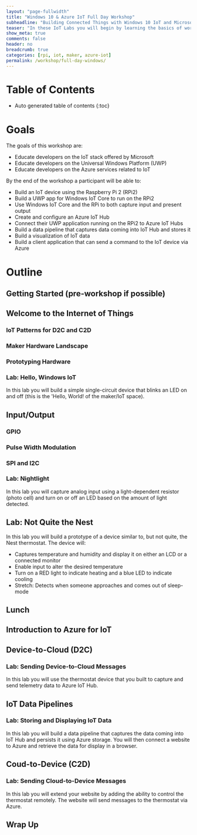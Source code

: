 ```yaml
---
layout: "page-fullwidth"
title: "Windows 10 & Azure IoT Full Day Workshop"
subheadline: "Building Connected Things with Windows 10 IoT and Microsoft Azure"
teaser: "In these IoT Labs you will begin by learning the basics of working with Windows 10 IoT Core connected to sensors and devices. You will move on to connecting the device to the Cloud. You will learn how to leverage Microsoft Azure services to collect data and control devices and use advanced services like analytics and machine learning to discover insights using your Things."
show_meta: true
comments: false
header: no
breadcrumb: true
categories: [rpi, iot, maker, azure-iot]
permalink: /workshop/full-day-windows/
---
```


# Table of Contents
*  Auto generated table of contents
{:toc}

# Goals
The goals of this workshop are:

+ Educate developers on the IoT stack offered by Microsoft
+ Educate developers on the Universal Windows Platform (UWP)
+ Educate developers on the Azure services related to IoT

By the end of the workshop a participant will be able to:

+ Build an IoT device using the Raspberry Pi 2 (RPi2)
+ Build a UWP app for Windows IoT Core to run on the RPi2
+ Use Windows IoT Core and the RPi to both capture input and present output
+ Create and configure an Azure IoT Hub
+ Connect their UWP application running on the RPi2 to Azure IoT Hubs
+ Build a data pipeline that captures data coming into IoT Hub and stores it
+ Build a visualization of IoT data
+ Build a client application that can send a command to the IoT device via Azure

# Outline

## Getting Started (pre-workshop if possible)

## Welcome to the Internet of Things

### IoT Patterns for D2C and C2D

### Maker Hardware Landscape

### Prototyping Hardware

### Lab: Hello, Windows IoT
In this lab you will build a simple single-circuit device that blinks an LED on and off (this is the 'Hello, World! of the maker/IoT space).

## Input/Output

### GPIO

### Pulse Width Modulation

### SPI and I2C

### Lab: Nightlight
In this lab you will capture analog input using a light-dependent resistor (photo cell) and turn on or off an LED based on the amount of light detected.

## Lab: Not Quite the Nest
In this lab you will build a prototype of a device similar to, but not quite, the Nest thermostat. The device will:

+ Captures temperature and humidity and display it on either an LCD or a connected monitor
+ Enable input to alter the desired temperature
+ Turn on a RED light to indicate heating and a blue LED to indicate cooling
+ Stretch: Detects when someone approaches and comes out of sleep-mode

## Lunch

## Introduction to Azure for IoT

## Device-to-Cloud (D2C)

### Lab: Sending Device-to-Cloud Messages
In this lab you will use the thermostat device that you built to capture and send telemetry data to Azure IoT Hub.

## IoT Data Pipelines

### Lab: Storing and Displaying IoT Data
In this lab you will build a data pipeline that captures the data coming into IoT Hub and persists it using Azure storage. You will then connect a website to Azure and retrieve the data for display in a browser.

## Coud-to-Device (C2D)

### Lab: Sending Cloud-to-Device Messages
In this lab you will extend your website by adding the ability to control the thermostat remotely. The website will send messages to the thermostat via Azure.

## Wrap Up

 